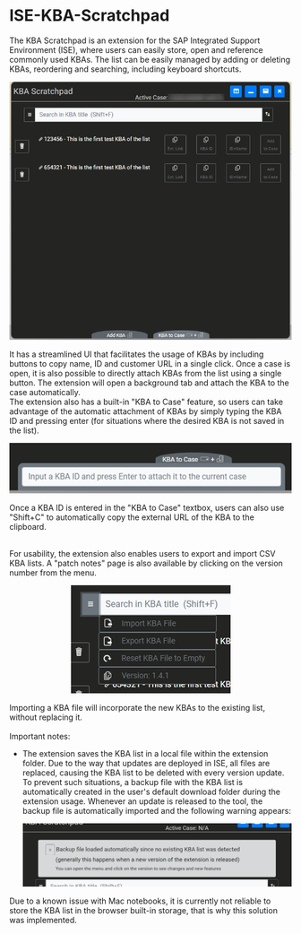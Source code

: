 # ISE-KBA-Scratchpad
The KBA Scratchpad is an extension for the SAP Integrated Support Environment (ISE), where users can easily store, open and reference commonly used KBAs.
The list can be easily managed by adding or deleting KBAs, reordering and searching, including keyboard shortcuts.
<p align="center">
  <img src="https://github.com/zDontTouch/ISE-KBA-Scratchpad/blob/fd6129c69354dc369c02b4b33e52577cc197f046/screenshots/KBA_scratchpad_mainpage.png" />
</p>

It has a streamlined UI that facilitates the usage of KBAs by including buttons to copy name, ID and customer URL in a single click. 
Once a case is open, it is also possible to directly attach KBAs from the list using a single button. The extension will open a background tab and attach the KBA to the case automatically.</br>
The extension also has a built-in "KBA to Case" feature, so users can take advantage of the automatic attachment of KBAs by simply typing the KBA ID and pressing enter (for situations where the desired KBA is not saved in the list).
<p align="center">
  <img src="https://github.com/zDontTouch/ISE-KBA-Scratchpad/blob/fd6129c69354dc369c02b4b33e52577cc197f046/screenshots/KBA_Scratchpad_3.png" />
</p>
Once a KBA ID is entered in the "KBA to Case" textbox, users can also use "Shift+C" to automatically copy the external URL of the KBA to the clipboard.</br></br>

For usability, the extension also enables users to export and import CSV KBA lists. A "patch notes" page is also available by clicking on the version number from the menu.
<p align="center">
  <img src="https://github.com/zDontTouch/ISE-KBA-Scratchpad/blob/fd6129c69354dc369c02b4b33e52577cc197f046/screenshots/KBA_Scratchpad_2.png" />
</p>

Importing a KBA file will incorporate the new KBAs to the existing list, without replacing it.</br></br>
Important notes:
* The extension saves the KBA list in a local file within the extension folder. Due to the way that updates are deployed in ISE, all files are replaced, causing the KBA list to be deleted with every version update. To prevent such situations, a backup file with the KBA list is automatically created in the user's default download folder during the extension usage. Whenever an update is released to the tool, the backup file is automatically imported and the following warning appears:
  <p align="center">
  <img src="https://github.com/zDontTouch/ISE-KBA-Scratchpad/blob/00959e545083b6ceaf0b0b33817eafb2be4a6c68/screenshots/Version%20update%20warning.png" />
</p>
Due to a known issue with Mac notebooks, it is currently not reliable to store the KBA list in the browser built-in storage, that is why this solution was implemented.
